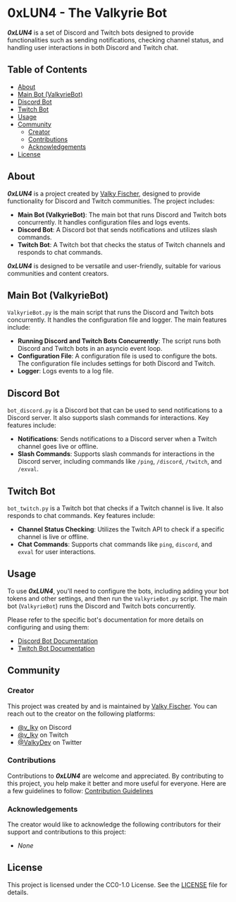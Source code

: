 # 0xLUN4 - The Valkyrie Bot

***0xLUN4*** is a set of Discord and Twitch bots designed to provide functionalities such as sending notifications, checking channel status, and handling user interactions in both Discord and Twitch chat.

## Table of Contents

- [About](#about)
- [Main Bot (ValkyrieBot)](#main-bot-valkyriebot)
- [Discord Bot](#discord-bot)
- [Twitch Bot](#twitch-bot)
- [Usage](#usage)
- [Community](#community)
  - [Creator](#creator)
  - [Contributions](#contributions)
  - [Acknowledgements](#acknowledgements)
- [License](#license)

## About

***0xLUN4*** is a project created by [Valky Fischer](https://valky.dev/en), designed to provide functionality for Discord and Twitch communities. The project includes:

- **Main Bot (ValkyrieBot)**: The main bot that runs Discord and Twitch bots concurrently. It handles configuration files and logs events.
- **Discord Bot**: A Discord bot that sends notifications and utilizes slash commands.
- **Twitch Bot**: A Twitch bot that checks the status of Twitch channels and responds to chat commands.

***0xLUN4*** is designed to be versatile and user-friendly, suitable for various communities and content creators.

## Main Bot (ValkyrieBot)

`ValkyrieBot.py` is the main script that runs the Discord and Twitch bots concurrently. It handles the configuration file and logger. The main features include:

- **Running Discord and Twitch Bots Concurrently**: The script runs both Discord and Twitch bots in an asyncio event loop.
- **Configuration File**: A configuration file is used to configure the bots. The configuration file includes settings for both Discord and Twitch.
- **Logger**: Logs events to a log file.

## Discord Bot

`bot_discord.py` is a Discord bot that can be used to send notifications to a Discord server. It also supports slash commands for interactions. Key features include:

- **Notifications**: Sends notifications to a Discord server when a Twitch channel goes live or offline.
- **Slash Commands**: Supports slash commands for interactions in the Discord server, including commands like `/ping`, `/discord`, `/twitch`, and `/exval`.

## Twitch Bot

`bot_twitch.py` is a Twitch bot that checks if a Twitch channel is live. It also responds to chat commands. Key features include:

- **Channel Status Checking**: Utilizes the Twitch API to check if a specific channel is live or offline.
- **Chat Commands**: Supports chat commands like `ping`, `discord`, and `exval` for user interactions.

## Usage

To use ***0xLUN4***, you'll need to configure the bots, including adding your bot tokens and other settings, and then run the `ValkyrieBot.py` script. The main bot (`ValkyrieBot`) runs the Discord and Twitch bots concurrently.

Please refer to the specific bot's documentation for more details on configuring and using them:

- [Discord Bot Documentation](./bot_discord.md)
- [Twitch Bot Documentation](./bot_twitch.md)

## Community

### Creator

This project was created by and is maintained by [Valky Fischer](https://valky.dev/en). You can reach out to the creator on the following platforms:

- [@v_lky](https://discord.gg/vky) on Discord
- [@v_lky](https://twitch.tv/v_lky) on Twitch
- [@ValkyDev](https://twitter.com/ValkyDev) on Twitter

### Contributions

Contributions to ***0xLUN4*** are welcome and appreciated. By contributing to this project, you help make it better and more useful for everyone. Here are a few guidelines to follow: [Contribution Guidelines](CONTRIBUTING.md)

### Acknowledgements

The creator would like to acknowledge the following contributors for their support and contributions to this project:

- *None*

## License

This project is licensed under the CC0-1.0 License. See the [LICENSE](LICENSE) file for details.
